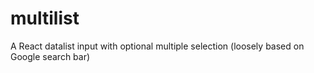 # multilist
A React datalist input with optional multiple selection (loosely based on Google search bar)
